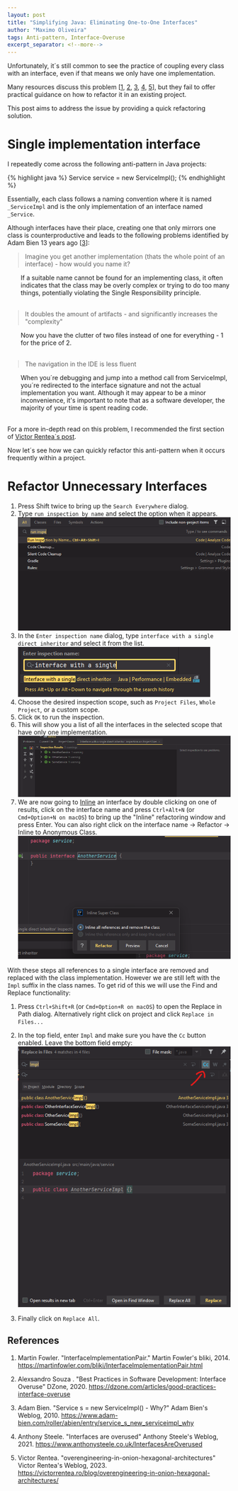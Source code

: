 ```yaml
---
layout: post
title: "Simplifying Java: Eliminating One-to-One Interfaces"
author: "Maximo Oliveira"
tags: Anti-pattern, Interface-Overuse
excerpt_separator: <!--more-->
---
```


Unfortunately, it´s still common to see the practice of coupling every class with an interface, even if that means we only have one implementation.
<!--more-->
Many resources discuss this problem [[1](#ref-1), [2](#ref-2),
[3](#ref-3), [4](#ref-4), [5](#ref-5)], but they fail to offer practical guidance on how to refactor it in an existing project.

This post aims to address the issue by providing a quick refactoring solution.

# Single implementation interface

I repeatedly come across the following anti-pattern in Java projects:

{% highlight java %}
Service service = new ServiceImpl();
{% endhighlight %}

Essentially, each class follows a naming convention where it is named `_ServiceImpl` and is the only implementation of an interface named `_Service`.

Although interfaces have their place, creating one that only mirrors one class is counterproductive and leads to the following problems identified by Adam Bien 13 years ago [[3](#ref-3)]:


 > Imagine you get another implementation (thats the whole point of an interface) - how would you name it?

<div style="padding-left: 30px;">
If a suitable name cannot be found for an implementing class, it often indicates that the class may be overly complex or trying to do too many things, potentially violating the Single Responsibility principle.
</div>
<br>

> It doubles the amount of artifacts - and significantly increases the "complexity"

<div style="padding-left: 30px;">
Now you have the clutter of two files instead of one for everything - 1 for the price of 2.
</div>
<br>

> The navigation in the IDE is less fluent

<div style="padding-left: 30px;">
When you´re debugging and jump into a method call from ServiceImpl, you´re redirected to the interface signature and not the actual implementation you want. Although it may appear to be a minor inconvenience, it's important to note that as a software developer, the majority of your time is spent reading code.
</div>
<br>

For a more in-depth read on this problem, I recommended the first section of [Victor Rentea´s post](https://victorrentea.ro/blog/overengineering-in-onion-hexagonal-architectures/).

Now let´s see how we can quickly refactor this anti-pattern when it occurs frequently within a project.

# Refactor Unnecessary Interfaces

1. Press Shift twice to bring up the `Search Everywhere` dialog.
2. Type `run inspection by name` and select the option when it appears.
![inspection](../assets/single-implementation-interface\step2.png "run inspection by name")
3. In the `Enter inspection name` dialog, type `interface with a single direct inheritor` and select it from the list.
![single direct inheritor](../assets/single-implementation-interface\step3.png "interface with a single direct inheritor")
4. Choose the desired inspection scope, such as `Project Files`, `Whole Project`, or a custom scope.
5. Click `OK` to run the inspection.
6. This will show you a list of all the interfaces in the selected scope that have only one implementation.
![one-implementation](../assets/single-implementation-interface\step6.png "interface that have only one implementation")
7. We are now going to [Inline](https://www.baeldung.com/intellij-refactoring#inlining) an interface by double clicking on one of results, click on the interface name and press `Ctrl+Alt+N` (or `Cmd+Option+N on macOS`) to bring up the "Inline" refactoring window and press Enter. You can also right click on the interface name -> Refactor -> Inline to Anonymous Class.
![inline-references](../assets/single-implementation-interface\step7.png "Inline all references")

With these steps all references to a single interface are removed and replaced with the class implementation. However we are still left with the `Impl` suffix in the class names. To get rid of this we will use the Find and Replace functionality:

1. Press `Ctrl+Shift+R` (or `Cmd+Option+R on macOS`) to open the Replace in Path dialog. Alternatively right click on project and click `Replace in Files...`

2. In the top field, enter `Impl` and make sure you have the `Cc` button enabled. Leave the bottom field empty:
![replace-all](../assets/single-implementation-interface\step2.2.png "Replace all")

3. Finally click on `Replace All`.


## References

1. <a id="ref-1"></a>Martin Fowler. "InterfaceImplementationPair." Martin Fowler's bliki, 2014. <https://martinfowler.com/bliki/InterfaceImplementationPair.html> 


2. <a id="ref-2"></a>Alexsandro Souza . "Best Practices in Software Development: Interface Overuse" DZone, 2020. <https://dzone.com/articles/good-practices-interface-overuse> 

3. <a id="ref-3"></a>Adam Bien. "Service s = new ServiceImpl() - Why?" Adam Bien's Weblog, 2010. <https://www.adam-bien.com/roller/abien/entry/service_s_new_serviceimpl_why>

4. <a id="ref-4"></a>Anthony Steele. "Interfaces are overused" Anthony Steele's Weblog, 2021. <https://www.anthonysteele.co.uk/InterfacesAreOverused>

5. <a id="ref-4"></a>Victor Rentea. "overengineering-in-onion-hexagonal-architectures" Victor Rentea's Weblog, 2023. <https://victorrentea.ro/blog/overengineering-in-onion-hexagonal-architectures/>